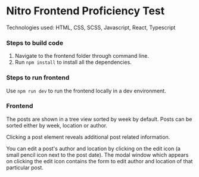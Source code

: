 # Nitro Frontend Proficiency Test

Technologies used: HTML, CSS, SCSS, Javascript, React, Typescript

### Steps to build code

1. Navigate to the frontend folder through command line.
2. Run `npm install` to install all the dependencies.

### Steps to run frontend

Use `npm run dev` to run the frontend locally in a dev environment.

### Frontend

The posts are shown in a tree view sorted by week by default. Posts can be sorted either by week, location or author.

Clicking a post element reveals additional post related information.

You can edit a post's author and location by clicking on the edit icon (a small pencil icon next to the post date). The modal window which appears on clicking the edit icon contains the form to edit author and location of that particular post.